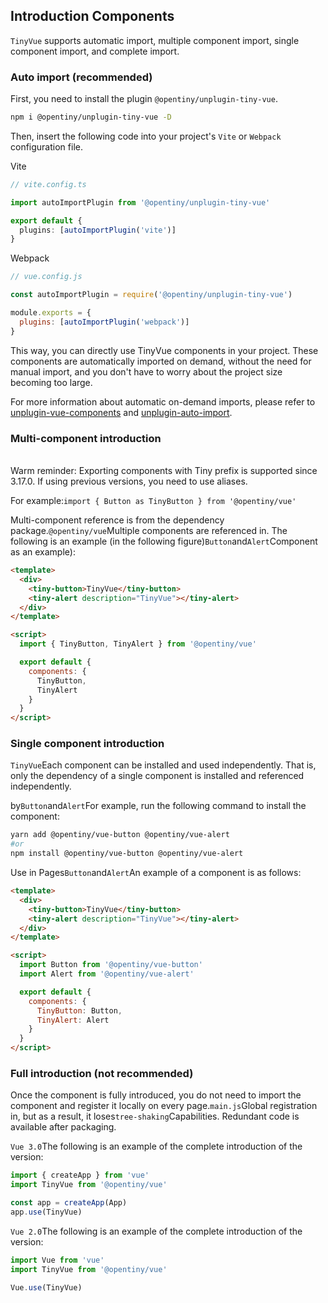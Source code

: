 <!--anchor:on-->

## Introduction Components

`TinyVue` supports automatic import, multiple component import, single component import, and complete import.

### Auto import (recommended)

First, you need to install the plugin `@opentiny/unplugin-tiny-vue`.

```bash
npm i @opentiny/unplugin-tiny-vue -D
```

Then, insert the following code into your project's `Vite` or `Webpack` configuration file.

Vite

```ts
// vite.config.ts

import autoImportPlugin from '@opentiny/unplugin-tiny-vue'

export default {
  plugins: [autoImportPlugin('vite')]
}
```

Webpack

```js
// vue.config.js

const autoImportPlugin = require('@opentiny/unplugin-tiny-vue')

module.exports = {
  plugins: [autoImportPlugin('webpack')]
}
```

This way, you can directly use TinyVue components in your project. These components are automatically imported on demand, without the need for manual import, and you don't have to worry about the project size becoming too large.

For more information about automatic on-demand imports, please refer to [unplugin-vue-components](https://github.com/antfu/unplugin-vue-components) and [unplugin-auto-import](https://github.com/antfu/unplugin-auto-import).

### Multi-component introduction

<div class="tip custom-block">
<br />
Warm reminder: Exporting components with Tiny prefix is ​​supported since 3.17.0. If using previous versions, you need to use aliases.
<br />
<p>For example:<code>import { Button as TinyButton } from '@opentiny/vue'</code></p>
</div>

Multi-component reference is from the dependency package.`@opentiny/vue`Multiple components are referenced in. The following is an example (in the following figure)`Button`and`Alert`Component as an example):

```html
<template>
  <div>
    <tiny-button>TinyVue</tiny-button>
    <tiny-alert description="TinyVue"></tiny-alert>
  </div>
</template>

<script>
  import { TinyButton, TinyAlert } from '@opentiny/vue'

  export default {
    components: {
      TinyButton,
      TinyAlert
    }
  }
</script>
```

### Single component introduction

`TinyVue`Each component can be installed and used independently. That is, only the dependency of a single component is installed and referenced independently.

by`Button`and`Alert`For example, run the following command to install the component:

```bash
yarn add @opentiny/vue-button @opentiny/vue-alert
#or
npm install @opentiny/vue-button @opentiny/vue-alert
```

Use in Pages`Button`and`Alert`An example of a component is as follows:

```html
<template>
  <div>
    <tiny-button>TinyVue</tiny-button>
    <tiny-alert description="TinyVue"></tiny-alert>
  </div>
</template>

<script>
  import Button from '@opentiny/vue-button'
  import Alert from '@opentiny/vue-alert'

  export default {
    components: {
      TinyButton: Button,
      TinyAlert: Alert
    }
  }
</script>
```

### Full introduction (not recommended)

Once the component is fully introduced, you do not need to import the component and register it locally on every page.`main.js`Global registration in, but as a result, it loses`tree-shaking`Capabilities. Redundant code is available after packaging.

`Vue 3.0`The following is an example of the complete introduction of the version:

```js
import { createApp } from 'vue'
import TinyVue from '@opentiny/vue'

const app = createApp(App)
app.use(TinyVue)
```

`Vue 2.0`The following is an example of the complete introduction of the version:

```js
import Vue from 'vue'
import TinyVue from '@opentiny/vue'

Vue.use(TinyVue)
```
